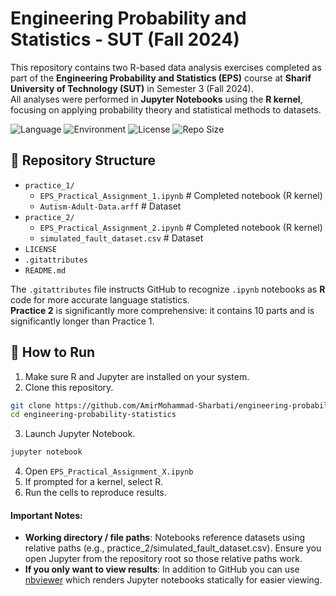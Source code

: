 # Engineering Probability and Statistics - SUT (Fall 2024)
This repository contains two R-based data analysis exercises completed as part of the **Engineering Probability and Statistics (EPS)** course at **Sharif University of Technology (SUT)** in Semester 3 (Fall 2024).  
All analyses were performed in **Jupyter Notebooks** using the **R kernel**, focusing on applying probability theory and statistical methods to datasets.  

![Language](https://img.shields.io/badge/Language-R-blue)
![Environment](https://img.shields.io/badge/Environment-Jupyter%20Notebook-orange)
![License](https://img.shields.io/badge/License-MIT-purple)
![Repo Size](https://img.shields.io/github/repo-size/AmirMohammad-Sharbati/engineering-probability-and-statistics-course?color=success)


## 📂 Repository Structure
- `practice_1/`
    - `EPS_Practical_Assignment_1.ipynb` # Completed notebook (R kernel)
    - `Autism-Adult-Data.arff` # Dataset
- `practice_2/`
    - `EPS_Practical_Assignment_2.ipynb` # Completed notebook (R kernel)
    - `simulated_fault_dataset.csv` # Dataset
- `LICENSE`
- `.gitattributes`
- `README.md`

The `.gitattributes` file instructs GitHub to recognize `.ipynb` notebooks as **R** code for more accurate language statistics.  
**Practice 2** is significantly more comprehensive: it contains 10 parts and is significantly longer than Practice 1.


## 🚀 How to Run
1. Make sure R and Jupyter are installed on your system.
2. Clone this repository.
```bash
git clone https://github.com/AmirMohammad-Sharbati/engineering-probability-and-statistics-course.git
cd engineering-probability-statistics
```
3. Launch Jupyter Notebook.
```bash
jupyter notebook
```
4. Open `EPS_Practical_Assignment_X.ipynb` 
5. If prompted for a kernel, select R.
6. Run the cells to reproduce results.

#### Important Notes:
- **Working directory / file paths**: Notebooks reference datasets using relative paths (e.g., practice_2/simulated_fault_dataset.csv). Ensure you open Jupyter from the repository root so those relative paths work.
- **If you only want to view results**: In addition to GitHub you can use [nbviewer](https://nbviewer.org/) which renders Jupyter notebooks statically for easier viewing.
